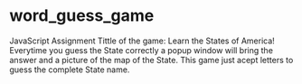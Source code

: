 # word_guess_game
JavaScript Assignment
Tittle of the game: Learn the States of America!
Everytime you guess the State correctly a popup window will bring the answer and a picture of the map of the State.
This game just acept letters to guess the complete State name.
